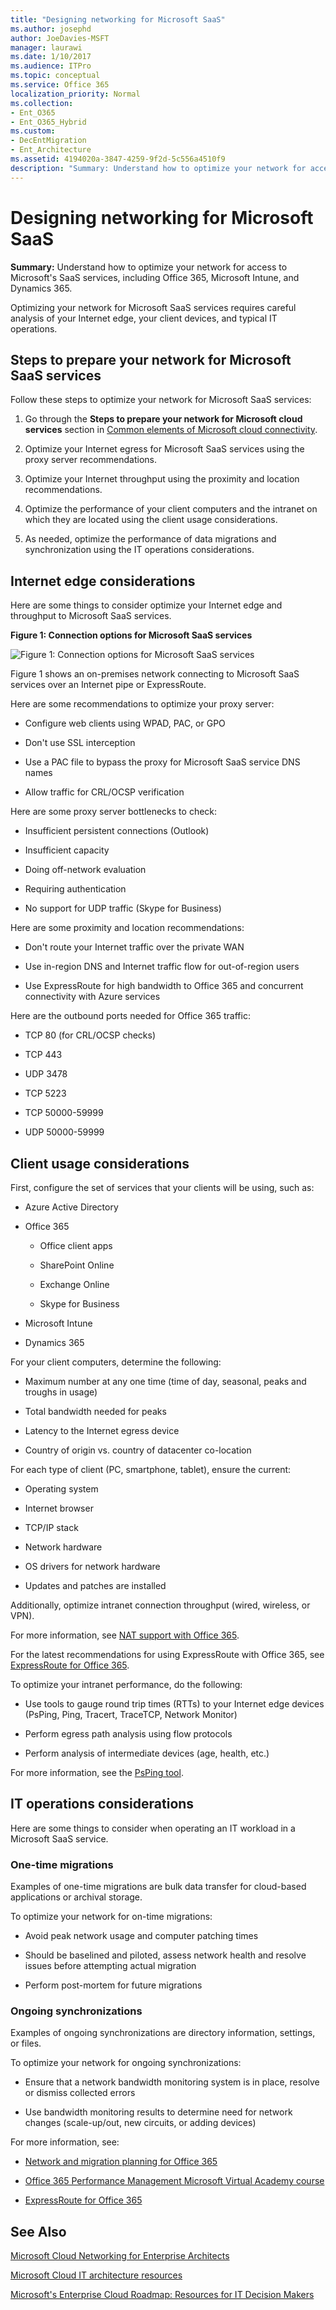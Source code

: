 ```yaml
---
title: "Designing networking for Microsoft SaaS"
ms.author: josephd
author: JoeDavies-MSFT
manager: laurawi
ms.date: 1/10/2017
ms.audience: ITPro
ms.topic: conceptual
ms.service: Office 365
localization_priority: Normal
ms.collection:
- Ent_O365
- Ent_O365_Hybrid
ms.custom:
- DecEntMigration
- Ent_Architecture
ms.assetid: 4194020a-3847-4259-9f2d-5c556a4510f9
description: "Summary: Understand how to optimize your network for access to Microsoft's SaaS services, including Office 365, Microsoft Intune, and Dynamics 365."
---
```


# Designing networking for Microsoft SaaS

 **Summary:** Understand how to optimize your network for access to Microsoft's SaaS services, including Office 365, Microsoft Intune, and Dynamics 365.
  
Optimizing your network for Microsoft SaaS services requires careful analysis of your Internet edge, your client devices, and typical IT operations.
  
## Steps to prepare your network for Microsoft SaaS services

Follow these steps to optimize your network for Microsoft SaaS services:
  
1. Go through the **Steps to prepare your network for Microsoft cloud services** section in [Common elements of Microsoft cloud connectivity](common-elements-of-microsoft-cloud-connectivity.md).
    
2. Optimize your Internet egress for Microsoft SaaS services using the proxy server recommendations.
    
3. Optimize your Internet throughput using the proximity and location recommendations.
    
4. Optimize the performance of your client computers and the intranet on which they are located using the client usage considerations.
    
5. As needed, optimize the performance of data migrations and synchronization using the IT operations considerations.
    
## Internet edge considerations

Here are some things to consider optimize your Internet edge and throughput to Microsoft SaaS services.
  
**Figure 1: Connection options for Microsoft SaaS services**

![Figure 1: Connection options for Microsoft SaaS services](images/Network_Poster/SaaS1.png)
  
Figure 1 shows an on-premises network connecting to Microsoft SaaS services over an Internet pipe or ExpressRoute.
  
Here are some recommendations to optimize your proxy server:
  
- Configure web clients using WPAD, PAC, or GPO
    
- Don't use SSL interception
    
- Use a PAC file to bypass the proxy for Microsoft SaaS service DNS names
    
- Allow traffic for CRL/OCSP verification
    
Here are some proxy server bottlenecks to check:
  
- Insufficient persistent connections (Outlook)
    
- Insufficient capacity
    
- Doing off-network evaluation
    
- Requiring authentication
    
- No support for UDP traffic (Skype for Business)
    
Here are some proximity and location recommendations:
  
- Don't route your Internet traffic over the private WAN
    
- Use in-region DNS and Internet traffic flow for out-of-region users
    
- Use ExpressRoute for high bandwidth to Office 365 and concurrent connectivity with Azure services
    
Here are the outbound ports needed for Office 365 traffic:
  
- TCP 80 (for CRL/OCSP checks)
    
- TCP 443
    
- UDP 3478
    
- TCP 5223
    
- TCP 50000-59999
    
- UDP 50000-59999
    
## Client usage considerations

First, configure the set of services that your clients will be using, such as:
  
- Azure Active Directory
    
- Office 365
    
  - Office client apps
    
  - SharePoint Online
    
  - Exchange Online
    
  - Skype for Business
    
- Microsoft Intune
    
- Dynamics 365
    
For your client computers, determine the following:
  
- Maximum number at any one time (time of day, seasonal, peaks and troughs in usage)
    
- Total bandwidth needed for peaks
    
- Latency to the Internet egress device
    
- Country of origin vs. country of datacenter co-location
    
For each type of client (PC, smartphone, tablet), ensure the current:
  
- Operating system
    
- Internet browser
    
- TCP/IP stack
    
- Network hardware
    
- OS drivers for network hardware
    
- Updates and patches are installed
    
Additionally, optimize intranet connection throughput (wired, wireless, or VPN).
  
For more information, see [NAT support with Office 365](https://support.office.com/article/NAT-support-with-Office-365-170e96ea-d65d-4e51-acac-1de56abe39b9).
  
For the latest recommendations for using ExpressRoute with Office 365, see [ExpressRoute for Office 365](https://support.office.com/article/Azure-ExpressRoute-for-Office-365-6d2534a2-c19c-4a99-be5e-33a0cee5d3bd).
  
To optimize your intranet performance, do the following:
  
- Use tools to gauge round trip times (RTTs) to your Internet edge devices (PsPing, Ping, Tracert, TraceTCP, Network Monitor)
    
- Perform egress path analysis using flow protocols
    
- Perform analysis of intermediate devices (age, health, etc.)
    
For more information, see the [PsPing tool](https://technet.microsoft.com/sysinternals/jj729731.aspx).
  
## IT operations considerations

Here are some things to consider when operating an IT workload in a Microsoft SaaS service.
  
### One-time migrations

Examples of one-time migrations are bulk data transfer for cloud-based applications or archival storage.
  
To optimize your network for on-time migrations:
  
- Avoid peak network usage and computer patching times
    
- Should be baselined and piloted, assess network health and resolve issues before attempting actual migration
    
- Perform post-mortem for future migrations
    
### Ongoing synchronizations

Examples of ongoing synchronizations are directory information, settings, or files.
  
To optimize your network for ongoing synchronizations:
  
- Ensure that a network bandwidth monitoring system is in place, resolve or dismiss collected errors
    
- Use bandwidth monitoring results to determine need for network changes (scale-up/out, new circuits, or adding devices)
    
For more information, see:
  
- [Network and migration planning for Office 365](https://aka.ms/tune)
    
- [Office 365 Performance Management Microsoft Virtual Academy course](https://aka.ms/o365perf)
    
- [ExpressRoute for Office 365](https://aka.ms/expressrouteoffice365)
    
## See Also

[Microsoft Cloud Networking for Enterprise Architects](microsoft-cloud-networking-for-enterprise-architects.md)
  
[Microsoft Cloud IT architecture resources](microsoft-cloud-it-architecture-resources.md)

[Microsoft's Enterprise Cloud Roadmap: Resources for IT Decision Makers](https://sway.com/FJ2xsyWtkJc2taRD)



